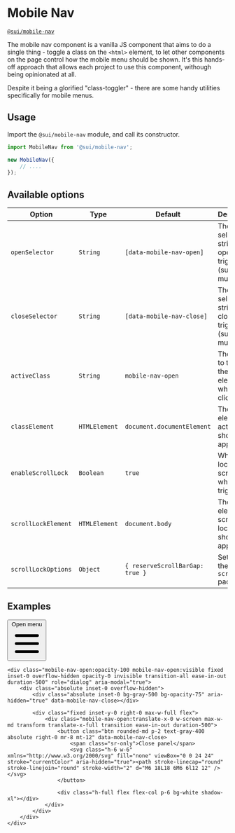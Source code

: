 # Mobile Nav
[`@sui/mobile-nav`](https://github.com/sgroupdesign/sui-vue/blob/main/packages/mobile-nav)

The mobile nav component is a vanilla JS component that aims to do a single thing - toggle a class on the `<html>` element, to let other components on the page control how the mobile menu should be shown. It's this hands-off approach that allows each project to use this component, withough being opinionated at all. 

Despite it being a glorified "class-toggler" - there are some handy utilities specifically for mobile menus.

## Usage
Import the `@sui/mobile-nav` module, and call its constructor.

```js
import MobileNav from '@sui/mobile-nav';

new MobileNav({
    // ....
});
```

## Available options

| Option | Type | Default | Description
| - | - | - | -
| `openSelector` | `String` | `[data-mobile-nav-open]` | The selector string for all open triggers (supports multiple)
| `closeSelector` | `String` | `[data-mobile-nav-close]` | The selector string for all close triggers (supports multiple)
| `activeClass` | `String` | `mobile-nav-open` | The class to toggle on the `<html>` element when clicked.
| `classElement` | `HTMLElement` | `document.documentElement` | The element the active class should be applied to.
| `enableScrollLock` | `Boolean` | `true` | Whether to lock scrolling when triggered.
| `scrollLockElement` | `HTMLElement` | `document.body` | The element scroll-locking should apply to.
| `scrollLockOptions` | `Object` | `{ reserveScrollBarGap: true }` | Settings for the `body-scroll-lock` package.

## Examples

<code-preview body-id="mobile-menu-example" heading="Mobile menu example">
    <div class="flex justify-end items-center bg-white">
        <button type="button" class="btn rounded-md p-2 text-gray-400" aria-expanded="false" data-mobile-nav-open>
            <span class="sr-only">Open menu</span>
            <svg class="h-6 w-6" xmlns="http://www.w3.org/2000/svg" fill="none" viewBox="0 0 24 24" stroke="currentColor" aria-hidden="true"><path stroke-linecap="round" stroke-linejoin="round" stroke-width="2" d="M4 6h16M4 12h16M4 18h16"></path></svg>
        </button>
    </div>

    <div class="mobile-nav-open:opacity-100 mobile-nav-open:visible fixed inset-0 overflow-hidden opacity-0 invisible transition-all ease-in-out duration-500" role="dialog" aria-modal="true">
        <div class="absolute inset-0 overflow-hidden">
            <div class="absolute inset-0 bg-gray-500 bg-opacity-75" aria-hidden="true" data-mobile-nav-close></div>

            <div class="fixed inset-y-0 right-0 max-w-full flex">
                <div class="mobile-nav-open:translate-x-0 w-screen max-w-md transform translate-x-full transition ease-in-out duration-500">
                    <button class="btn rounded-md p-2 text-gray-400 absolute right-0 mr-8 mt-12" data-mobile-nav-close>
                        <span class="sr-only">Close panel</span>
                        <svg class="h-6 w-6" xmlns="http://www.w3.org/2000/svg" fill="none" viewBox="0 0 24 24" stroke="currentColor" aria-hidden="true"><path stroke-linecap="round" stroke-linejoin="round" stroke-width="2" d="M6 18L18 6M6 6l12 12" /></svg>
                    </button>

                    <div class="h-full flex flex-col p-6 bg-white shadow-xl"></div>
                </div>
            </div>
        </div>
    </div>
</code-preview>
